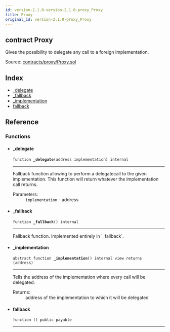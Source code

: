 ```yaml
---
id: version-2.1.0-version-2.1.0-proxy_Proxy
title: Proxy
original_id: version-2.1.0-proxy_Proxy
---
```


<div class="contract-doc"><div class="contract"><h2 class="contract-header"><span class="contract-kind">contract</span> Proxy</h2><p class="description">Gives the possibility to delegate any call to a foreign implementation.</p><div class="source">Source: <a href="https://github.com/PolymathNetwork/polymath-core/blob/v2.1.0/contracts/proxy/Proxy.sol" target="_blank">contracts/proxy/Proxy.sol</a></div></div><div class="index"><h2>Index</h2><ul><li><a href="proxy_Proxy.html#_delegate">_delegate</a></li><li><a href="proxy_Proxy.html#_fallback">_fallback</a></li><li><a href="proxy_Proxy.html#_implementation">_implementation</a></li><li><a href="proxy_Proxy.html#">fallback</a></li></ul></div><div class="reference"><h2>Reference</h2><div class="functions"><h3>Functions</h3><ul><li><div class="item function"><span id="_delegate" class="anchor-marker"></span><h4 class="name">_delegate</h4><div class="body"><code class="signature">function <strong>_delegate</strong><span>(address implementation) </span><span>internal </span></code><hr/><div class="description"><p>Fallback function allowing to perform a delegatecall to the given implementation. This function will return whatever the implementation call returns.</p></div><dl><dt><span class="label-parameters">Parameters:</span></dt><dd><div><code>implementation</code> - address</div></dd></dl></div></div></li><li><div class="item function"><span id="_fallback" class="anchor-marker"></span><h4 class="name">_fallback</h4><div class="body"><code class="signature">function <strong>_fallback</strong><span>() </span><span>internal </span></code><hr/><div class="description"><p>Fallback function. Implemented entirely in `_fallback`.</p></div></div></div></li><li><div class="item function"><span id="_implementation" class="anchor-marker"></span><h4 class="name">_implementation</h4><div class="body"><code class="signature"><span>abstract </span>function <strong>_implementation</strong><span>() </span><span>internal </span><span>view </span><span>returns  (address) </span></code><hr/><div class="description"><p>Tells the address of the implementation where every call will be delegated.</p></div><dl><dt><span class="label-return">Returns:</span></dt><dd>address of the implementation to which it will be delegated</dd></dl></div></div></li><li><div class="item function"><span id="fallback" class="anchor-marker"></span><h4 class="name">fallback</h4><div class="body"><code class="signature">function <strong></strong><span>() </span><span>public </span><span>payable </span></code><hr/></div></div></li></ul></div></div></div>
